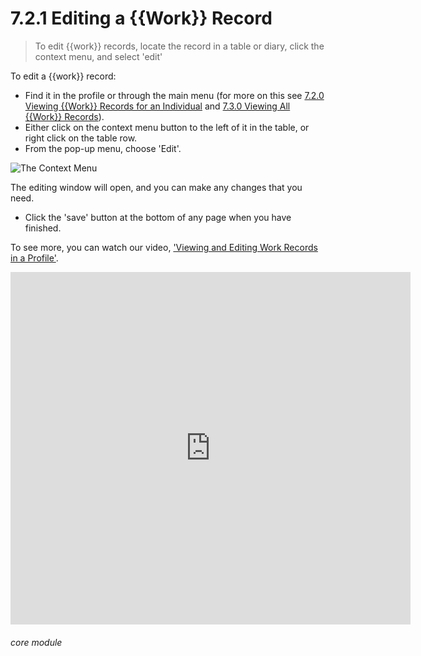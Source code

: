 # 7.2.1  <i class="fas fa-hammer"></i>  Editing a {{Work}} Record

> To edit {{work}} records, locate the record in a table or diary, click the context menu, and select 'edit'



To edit a {{work}} record:

- Find it in the profile or through the main menu (for more on this see [7.2.0 Viewing {{Work}} Records for an Individual](/help/index/p/7.2.0) and [7.3.0 Viewing All {{Work}} Records](/help/index/p/7.3.0)).
- Either click on the context menu button to the left of it in the table, or right click on the table row. 
- From the pop-up menu, choose 'Edit'. 

![The Context Menu](7.2.1a.png)

The editing window will open, and you can make any changes that you need. 

- Click the 'save' button at the bottom of any page when you have finished.

To see more, you can watch our video, ['Viewing and Editing Work Records in a Profile'](/help/index/p/51.4.4).

<iframe src="https://player.vimeo.com/video/279240823" width="640" height="564" frameborder="0" allow="autoplay; fullscreen" allowfullscreen></iframe>


###### core module


